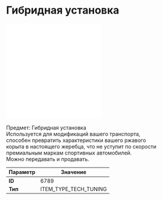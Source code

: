 # Гибридная установка

![Item Image](../img/6789.webp?raw=true)

Предмет: Гибридная установка<br>Используется для модификаций вашего транспорта, <br>способен превратить характеристики вашего ржавого<br>корыта в настоящего жеребца, что не уступит по скорости<br>премиальным маркам спортивных автомобилей.<br>Можно передавать и продавать.


| Параметр | Значение |
|----------|----------|
| **ID** | 6789 |
| **Тип** | ITEM_TYPE_TECH_TUNING |

